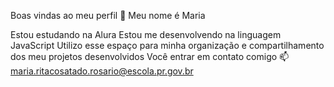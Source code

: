 Boas vindas ao meu perfil 💙
Meu nome é Maria

Estou estudando na Alura
Estou me desenvolvendo na linguagem JavaScript
Utilizo esse espaço para minha organização e compartilhamento dos meu projetos desenvolvidos
Você entrar em contato comigo 📫
maria.ritacosatado.rosario@escola.pr.gov.br


